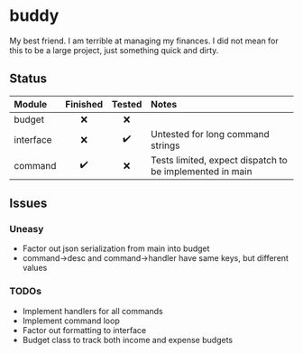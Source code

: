 # buddy

My best friend. I am terrible at managing my finances. I did not mean 
for this to be a large project, just something quick and dirty.

## Status

| Module | Finished | Tested | Notes |
|:-------|:--------:|:------:|:------|
| budget |    ❌   |   ❌   |       |
| interface |  ❌  |   ✔️   | Untested for long command strings |
| command |   ✔️   |   ❌   | Tests limited, expect dispatch to be implemented in main |

## Issues

### Uneasy

* Factor out json serialization from main into budget
* command->desc and command->handler have same keys, but different values

### TODOs

* Implement handlers for all commands
* Implement command loop
* Factor out formatting to interface
* Budget class to track both income and expense budgets
